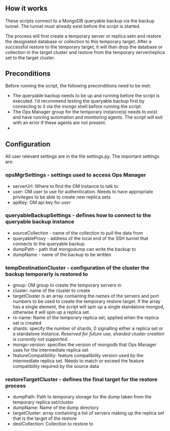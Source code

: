 # 

## How it works

These scripts connect to a MongoDB queryable backup via the backup tunnel. The tunnel must already exist before the script is started.

The process will first create a temporary server or replica setn and restore the designated database or collection to this temporary target. After a successful restore to the temporary target, it will then drop the database or collection in the target cluster and restore from the temporary server/replica set to the target cluster.

## Preconditions

Before running the script, the following preconditions need to be met:

- The queryable backup needs to be up and running before the script is executed. I'd recommend testing the queryable backup first by connecting to it via the mongo shell before running the script.
- The Ops Manager group for the temporary instance(s) needs to exist and have running automation and monitoring agents. The script will exit with an error if these agents are not present.
-

## Configuration

All user relevant settings are in the file settings.py. The important settings are:

### opsMgrSettings - settings used to access Ops Manager
- serverUrl: Where to find the OM instance to talk to
- user: OM user to use for authentication. Needs to have appropriate privileges to be able to create new replica sets
- apiKey: OM api key for _user_

### queryableBackupSettings - defines how to connect to the queryable backup instance

- sourceCollection - name of the collection to pull the data from
- queryableProxy - address of the local end of the SSH tunnel that connects to the queryable backup
- dumpPath - path that mongodump can write the backup to
- dumpName - name of the backup to be written

### tempDestinationCluster - configuration of the cluster the backup temporarly is restored to

- group: OM group to create the temporary servers in
- cluster: name of the cluster to create
- targetCluster is an array containing the names of the servers and port numbers to be used to create the temporary restore target. If the array has a single element, the script will spin up a single standalone mongod, otherwise it will spin up a replica set.
- rs-name: Name of the temporary replica set, applied when the replica set is created
- shards: specify the number of shards, 0 signalling either a replica set or a standalone instance. _Reserved for future use, sharded cluster creation is currently not supported_.
- mongo-version: specifies the version of mongodb that Ops Manager uses for the intermediate replica set
- featureCompatibility: feature compatibility version used by the intermediate replica set. Needs to match or exceed the feature compatibility required by the source data

### restoreTargetCluster - defines the final target for the restore process
- dumpPath: Path to temporary storage for the dump taken from the temporary replica set/cluster
- dumpName: Name of the dump directory
- targetCluster: array containing a list of servers making up the replica set that is the target of the restore
- destCollection: Collection to restore to
